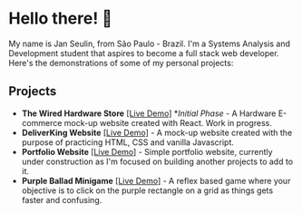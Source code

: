 # Hello there! 👋

My name is Jan Seulin, from São Paulo - Brazil. I'm a Systems Analysis and Development student that aspires to become a full stack web developer. Here's the demonstrations of some of my personal projects:

## Projects
- **The Wired Hardware Store** [[Live Demo]](https://janseulin.github.io/TheWired/#/) **Initial Phase* - A Hardware E-commerce mock-up website created with React. Work in progress. 
- **DeliverKing Website** [[Live Demo]](https://janseulin.github.io/delivery-website--mock-up/) - A mock-up website created with the purpose of practicing HTML, CSS and vanilla Javascript.
-  **Portfolio Website** [[Live Demo]](https://janseulin.github.io/portfolio-website/) - Simple portfolio website, currently under construction as I'm focused on building another projects to add to it. 
-  **Purple Ballad Minigame** [[Live Demo]](https://janseulin.github.io/purple-ballad--minigame/) - A reflex based game where your objective is to click on the purple rectangle on a grid as things gets faster and confusing.



<!---
JanSeulin/JanSeulin is a ✨ special ✨ repository because its `README.md` (this file) appears on your GitHub profile.
You can click the Preview link to take a look at your changes.
--->
